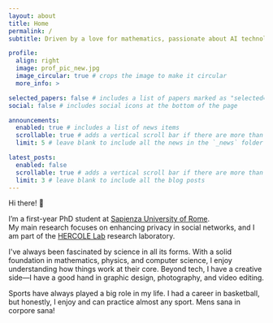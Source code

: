 ```yaml
---
layout: about
title: Home
permalink: /
subtitle: Driven by a love for mathematics, passionate about AI technologies.

profile:
  align: right
  image: prof_pic_new.jpg
  image_circular: true # crops the image to make it circular
  more_info: >

selected_papers: false # includes a list of papers marked as "selected={true}"
social: false # includes social icons at the bottom of the page

announcements:
  enabled: true # includes a list of news items
  scrollable: true # adds a vertical scroll bar if there are more than 3 news items
  limit: 5 # leave blank to include all the news in the `_news` folder

latest_posts:
  enabled: false
  scrollable: true # adds a vertical scroll bar if there are more than 3 new posts items
  limit: 3 # leave blank to include all the blog posts
---
```


Hi there! 👋

I’m a first-year PhD student at [Sapienza University of Rome](https://phd.uniroma1.it/web/MATTEO-SILVESTRI_nP1872908_EN.aspx).  
My main research focuses on enhancing privacy in social networks, and I am part of the [HERCOLE Lab](https://hercolelab.netlify.app/) research laboratory.

I've always been fascinated by science in all its forms. With a solid foundation in mathematics, physics, and computer science, I enjoy understanding how things work at their core. Beyond tech, I have a creative side—I have a good hand in graphic design, photography, and video editing.

Sports have always played a big role in my life. I had a career in basketball, but honestly, I enjoy and can practice almost any sport.
Mens sana in corpore sana!
